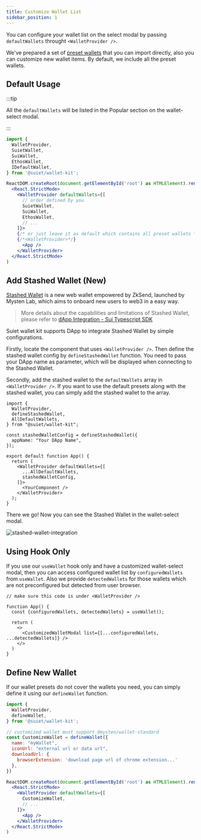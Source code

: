 ```yaml
---
title: Customize Wallet List
sidebar_position: 1
---
```


You can configure your wallet list on the select modal by passing `defaultWallets` throught `<WalletProvider />`.

We've prepared a set of [preset wallets](../CanIUse#preset-wallets) that you can import directly, also you can customize new wallet items. By default, we include all the preset wallets.


## Default Usage

:::tip

All the `defaultWallets` will be listed in the Popular section on the wallet-select modal.

:::

```jsx
import {
  WalletProvider,
  SuietWallet,
  SuiWallet,
  EthosWallet,
  IDefaultWallet,
} from '@suiet/wallet-kit';

ReactDOM.createRoot(document.getElementById('root') as HTMLElement).render(
  <React.StrictMode>
    <WalletProvider defaultWallets={[
      // order defined by you
      SuietWallet,
      SuiWallet,
      EthosWallet,
      // ...
    ]}>
    {/* or just leave it as default which contains all preset wallets */}
    {/*<WalletProvider>*/}
      <App />
    </WalletProvider>
  </React.StrictMode>
)
```

## Add Stashed Wallet (New)

[Stashed Wallet](https://getstashed.com/home) is a new web wallet empowered by ZkSend, launched by Mysten Lab, which aims to onboard new users to web3 in a easy way.

> More details about the capabilities and limitations of Stashed Wallet, please refer to [dApp Integration - Sui Typescript SDK](https://sdk.mystenlabs.com/zksend/dapp)

Suiet wallet kit supports DApp to integrate Stashed Wallet by simple configurations. 

Firstly, locate the component that uses `<WalletProvider />`. Then define the stashed wallet config by `defineStashedWallet` function. You need to pass your DApp name as parameter, which will be displayed when connecting to the Stashed Wallet.

Secondly, add the stashed wallet to the `defaultWallets` array in `<WalletProvider />`. If you want to use the default presets along with the stashed wallet, you can simply add the stashed wallet to the array.

```tsx
import {
  WalletProvider,
  defineStashedWallet,
  AllDefaultWallets,
} from "@suiet/wallet-kit";

const stashedWalletConfig = defineStashedWallet({
  appName: "Your DApp Name",
});

export default function App() {
  return (
    <WalletProvider defaultWallets={[
      ...AllDefaultWallets,
      stashedWalletConfig,
    ]}>
      <YourComponent />
    </WalletProvider>
  );
}
```

There we go! Now you can see the Stashed Wallet in the wallet-select modal.

![stashed-wallet-integration](/img/stashed-wallet-integration.png)



## Using Hook Only

If you use our `useWallet` hook only and have a customized wallet-select modal, then you can access configured wallet list by `configuredWallets` from `useWallet`. Also we provide `detectedWallets` for those wallets which are not preconfigured but detected from user browser.

```tsx
// make sure this code is under <WalletProvider />

function App() {
  const {configuredWallets, detectedWallets} = useWallet();
  
  return (
    <>
      <CustomizedWalletModal list={[...configuredWallets, ...detectedWallets]} />
    </>
  )
}
```

## Define New Wallet

If our wallet presets do not cover the wallets you need, you can simply define it using our  `defineWallet` function.

```jsx
import {
  WalletProvider,
  defineWallet,
} from '@suiet/wallet-kit';

// customized wallet must support @mysten/wallet-standard
const CustomizeWallet = defineWallet({
  name: "myWallet",
  iconUrl: "external url or data url",
  downloadUrl: {
    browserExtension: 'download page url of chrome extension...'
  },
})

ReactDOM.createRoot(document.getElementById('root') as HTMLElement).render(
  <React.StrictMode>
    <WalletProvider defaultWallets={[
      CustomizeWallet,
      // ...
    ]}>
      <App />
    </WalletProvider>
  </React.StrictMode>
)
```
